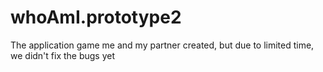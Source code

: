 # whoAmI.prototype2
The application game me and my partner created, but due to limited time, we didn't fix the bugs yet
